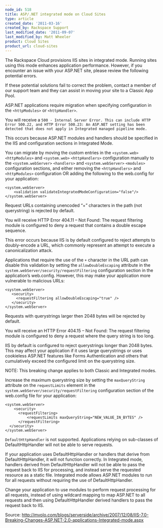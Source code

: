 ```yaml
---
node_id: 518
title: ASP/.NET integrated mode on Cloud Sites
type: article
created_date: '2011-03-16'
created_by: Rackspace Support
last_modified_date: '2011-09-07'
last_modified_by: Matt Wheeler
product: Cloud Sites
product_url: cloud-sites
--- 
```


The Rackspace Cloud provisions IIS sites in integrated mode. Running
sites using this mode enhances application performance. However, if
you encounter an issue with your ASP.NET site, please review the
following potential errors.

If these potential solutions fail to correct the problem, contact
a member of our support team and they can assist in moving your site to
a Classic App Pool.

ASP.NET applications require migration when specifying configuration in
the ``<httpModules>`` or ``<httpHandler>``.

You will receive a ``500 - Internal Server Error. This can include HTTP
Error 500.22, and HTTP Error 500.23: An ASP.NET setting has been
detected that does not apply in Integrated managed pipeline mode.``

This occurs because ASP.NET modules and handlers should be specified in
the IIS <handlers> and <modules> configuration sections in
Integrated Mode.

You can migrate by moving the custom entries in the
``<system.web>`` ``<httpModules>`` and
``<system.web>`` ``<httpHandlers>`` configuration manually to the
``<system.webServer>`` ``<handlers>`` and
``<system.webServer>`` ``<modules>`` configuration sections, and
either removing the ``<httpHandlers>`` and ``<httpModules>``
configuration OR adding the following to the web.config for your application:

    <system.webServer>
        <validation validateIntegratedModeConfiguration="false"/>
    </system.webServer>


Request URLs containing unencoded &ldquo;+&rdquo; characters in the path (not
querystring) is rejected by default.

You will receive HTTP Error 404.11 &ndash; Not Found: The request filtering
module is configured to deny a request that contains a double escape
sequence.

This error occurs because IIS is by default configured to reject
attempts to doubly-encode a URL, which commonly represent an attempt to
execute a canonicalization attack.

Applications that require the use of the ``+`` character in the URL path
can disable this validation by setting the ``allowDoubleEscaping``  attribute
in the ``system.webServer/security/requestFiltering`` configuration section
in the application&rsquo;s web.config. However, this may make your application
more vulnerable to malicious URLs:

    <system.webServer>
       <security>
         <requestFiltering allowDoubleEscaping="true" />
       </security>
    </system.webServer>


Requests with querystrings larger then 2048 bytes will be rejected by
default.

You will receive an HTTP Error 404.15 &ndash; Not Found: The request filtering
module is configured to deny a request where the query string is too
long.

IIS by default is configured to reject querystrings longer than 2048
bytes. This may affect your application if it uses large querystrings or
uses cookieless ASP.NET features like Forms Authentication and others
that cumulatively exceed the configured limit on the querystring size.

NOTE: This breaking change applies to both Classic and Integrated modes.

Increase the maximum querystring size by setting the ``maxQueryString``
attribute on the ``requestLimits`` element in the
``system.webServer/security/requestFiltering`` configuration section of the 
web.config file for your application: 

    <system.webServer>
        <security>
          <requestFiltering>
              <requestLimits maxQueryString="NEW_VALUE_IN_BYTES" />
          </requestFiltering>
      </security>
    </system.webServer>


``DefaultHttpHandler`` is not supported. Applications relying on sub-classes
of DefaultHttpHandler will not be able to serve requests.

If your application uses DefaultHttpHandler or handlers that derive from
DefaultHttpHandler, it will not function correctly. In Integrated mode,
handlers derived from DefaultHttpHandler will not be able to pass the
request back to IIS for processing, and instead serve the requested
resource as a static file. Integrated mode allows ASP.NET modules to run
for all requests without requiring the use of DefaultHttpHandler.

Change your application to use modules to perform request processing for
all requests, instead of using wildcard mapping to map ASP.NET to all
requests and then using DefaultHttpHandler derived handlers to pass the
request back to IIS.

Source:
<http://mvolo.com/blogs/serverside/archive/2007/12/08/IIS-7.0-Breaking-Changes-ASP.NET-2.0-applications-Integrated-mode.aspx>

